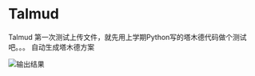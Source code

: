 # Talmud
Talmud
第一次测试上传文件，就先用上学期Python写的塔木德代码做个测试吧。。。
自动生成塔木德方案


![输出结果](https://user-images.githubusercontent.com/101036889/157638293-25da2fe4-39ec-40ce-acce-4bf44adf472d.png)

